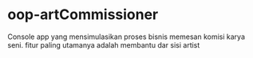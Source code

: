 # oop-artCommissioner
Console app yang mensimulasikan proses bisnis memesan komisi karya seni.
fitur paling utamanya adalah membantu dar sisi artist
